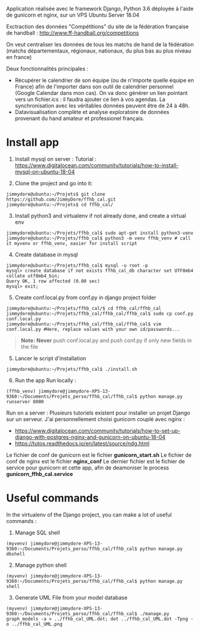 Application réalisée avec le framework Django, Python 3.6
déployée à l'aide de gunicorn et nginx, sur un VPS Ubuntu Server 18.04 

Exctraction des données "Compétitions" du site de la fédération française de handball : http://www.ff-handball.org/competitions 

On veut centraliser les données de tous les matchs de hand de la fédération (matchs départementaux, régionaux, nationaux, du plus bas au plus niveau en france)

Deux fonctionnalités principales : 
- Récupérer le calendrier de son équipe (ou de n'importe quelle équipe en France) afin de l'importer dans son outil de calendrier personnel (Google Calendar dans mon cas). On va donc générer un lien pointant vers un fichier.ics : il faudra ajouter ce lien à vos agendas. La synchronisation avec les véritables données peuvent être de 24 à 48h.
- Datavisualisation complète et analyse exploratoire de données provenant du hand amateur et professionel français.

# Install app
1) Install mysql on server : 
Tutorial : https://www.digitalocean.com/community/tutorials/how-to-install-mysql-on-ubuntu-18-04

2) Clone the project and go into it: 
```console
jimmydore@ubuntu:~/Projets$ git clone https://github.com/JimmyDore/ffhb_cal.git
jimmydore@ubuntu:~/Projets$ cd ffhb_cal/
```
3) Install python3 and virtualenv if not already done, and create a virtual env
```console
jimmydore@ubuntu:~/Projets/ffhb_cal$ sudo apt-get install python3-venv
jimmydore@ubuntu:~/Projets/ffhb_cal$ python3 -m venv ffhb_venv # call it myvenv or ffhb_venv, easier for install script
```

4) Create database in mysql
```console
jimmydore@ubuntu:~/Projets/ffhb_cal$ mysql -u root -p
mysql> create database if not exists ffhb_cal_db character set UTF8mb4 collate utf8mb4_bin;
Query OK, 1 row affected (0.00 sec)
mysql> exit;
```

5) Create conf.local.py from conf.py in django project folder
```console
jimmydore@ubuntu:~/Projets/ffhb_cal/$ cd ffhb_cal/ffhb_cal
jimmydore@ubuntu:~/Projets/ffhb_cal/ffhb_cal/ffhb_cal$ sudo cp conf.py conf.local.py
jimmydore@ubuntu:~/Projets/ffhb_cal/ffhb_cal/ffhb_cal$ vim conf.local.py #Here, replace values with your own id/passwords...
```
> **Note:** **Never** push conf.local.py and push conf.py if only new fields in the file


5) Lancer le script d'installation

```console
jimmydore@ubuntu:~/Projets/ffhb_cal$ ./install.sh
```

6) Run the app
Run locally :
```console
(ffhb_venv) jimmydore@jimmydore-XPS-13-9360:~/Documents/Projets_perso/ffhb_cal/ffhb_cal$ python manage.py runserver 8000
```

Run on a server :
Plusieurs tutoriels existent pour installer un projet Django sur un serveur. J'ai personnellement choisi gunicorn couplé avec nginx :
- https://www.digitalocean.com/community/tutorials/how-to-set-up-django-with-postgres-nginx-and-gunicorn-on-ubuntu-18-04
- https://tutos.readthedocs.io/en/latest/source/ndg.html

Le fichier de conf de gunicorn est le fichier **gunicorn_start.sh**
Le fichier de conf de nginx est le fichier **nginx_conf**
Le dernier fichier est le fichier de service pour gunicorn et cette app, afin de deamoniser le process **gunicorn_ffhb_cal.service**

# Useful commands
In the virtualenv of the Django project, you can make a lot of useful commands :

1) Manage SQL shell
```console
(myvenv) jimmydore@jimmydore-XPS-13-9360:~/Documents/Projets_perso/ffhb_cal/ffhb_cal$ python manage.py dbshell
```

2) Manage python shell
```console
(myvenv) jimmydore@jimmydore-XPS-13-9360:~/Documents/Projets_perso/ffhb_cal/ffhb_cal$ python manage.py shell
```

3) Generate UML File from your model database 
```console
(myvenv) jimmydore@jimmydore-XPS-13-9360:~/Documents/Projets_perso/ffhb_cal/ffhb_cal$ ./manage.py graph_models -a > ../ffhb_cal_UML.dot; dot ../ffhb_cal_UML.dot -Tpng -o ../ffhb_cal_UML.png
```

